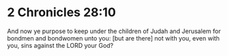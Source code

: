 # 2 Chronicles 28:10

And now ye purpose to keep under the children of Judah and Jerusalem for bondmen and bondwomen unto you: [but are there] not with you, even with you, sins against the LORD your God?